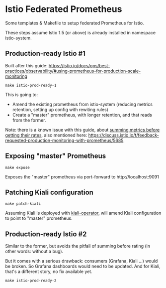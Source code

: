 # Istio Federated Prometheus

Some templates &amp; Makefile to setup federated Prometheus for Istio.

These steps assume Istio 1.5 (or above) is already installed in namespace istio-system.

## Production-ready Istio #1

Built after this guide: https://istio.io/docs/ops/best-practices/observability/#using-prometheus-for-production-scale-monitoring

```
make istio-prod-ready-1
```

This is going to:
- Amend the existing prometheus from istio-system (reducing metrics retention, setting up config with rewiting rules)
- Create a "master" prometheus, with longer retention, and that reads from the former.

Note: there is a known issue with this guide, about [summing metrics before getting their rates](https://www.robustperception.io/rate-then-sum-never-sum-then-rate), also mentioned here: https://discuss.istio.io/t/feedback-requested-production-monitoring-with-prometheus/5685.

## Exposing "master" Prometheus

```
make expose
```

Exposes the "master" prometheus via port-forward to http://localhost:9091

## Patching Kiali configuration

```
make patch-kiali
```

Assuming Kiali is deployed with [kiali-operator](https://kiali.io/documentation/getting-started/#_install_kiali_latest), will amend Kiali configuration to point to "master" prometheus.

## Production-ready Istio #2

Similar to the former, but avoids the pitfall of summing before rating (in other words: without a bug).

But it comes with a serious drawback: consumers (Grafana, Kiali ...) would be broken. So Grafana dashboards would need to be updated. And for Kiali, that's a different story, no fix available yet.

```
make istio-prod-ready-2
```
